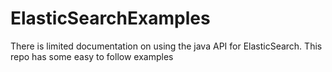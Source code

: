 ElasticSearchExamples
=====================

There is limited documentation on using the java API for ElasticSearch. This repo has some easy to follow examples
